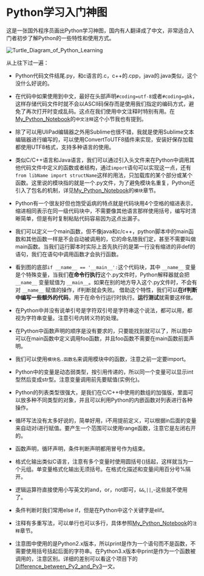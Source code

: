 # Python学习入门神图

这是一张国外程序员画出Python学习神图，国内有人翻译成了中文，非常适合入门者初步了解Python的一些特性和使用方式。

![Turtle_Diagram_of_Python_Learning](http://q.maiziedu.com/uploads/Entity/2016/04/14296978024588_20160426114332_570.png)

从上往下过一遍：

- Python代码文件结尾.py，和c语言的.c，c++的.cpp，java的.java类似，这个没什么好说的。

- 在代码中如果使用到中文，最好在头部声明`#coding=utf-8`或者`#coding=gbk`，这样存储代码文件时就不会以ASCII码保存而是使用我们指定的编码方式，避免了再次打开时变成乱码。这点在我们使用中文注释时特别有用。在[My_Python_Notebook](https://github.com/familyld/learnpython/blob/master/My_Python_Notebook.md)的`中文注释`这个小节我也有提到。

- 除了可以用UliPad编辑器之外用Sublime也很不错，我就是使用Sublime文本编辑器进行编写的，可以使用ConvertToUTF8插件来实现，安装好保存加载都使用UTF8格式，支持多种语言的使用。

- 类似C/C++语言和Java语言，我们可以通过引入头文件来在Python中调用其他代码文件中定义的函数或者结构，通过`import`语句可以实现这一点，还有`from libName import structName`这样的用法，只加载库的某个部分或某个函数。这里说的模块指的就是一个.py文件，为了避免模块名重复，Python还引入了包名的机制，详见[My_Python_Notebook](https://github.com/familyld/learnpython/blob/master/My_Python_Notebook.md)的`模块`章节。

- Python有一个很友好但也饱受诟病的特点就是代码块用4个空格的缩进表示，缩进相同表示在同一级代码块中，不需要像其他语言那样使用括号，编写时清晰简单，但是有时复制粘贴代码容易因为这点出漏子。

- 我们可以定义一个main函数，但不像java和c/c++，python脚本中的main函数和其他函数一样是不会自动被调用的，它的命名随我们定，甚至不需要叫做main函数。当我们运行脚本时实际上首先执行的是第一行没有缩进的非def的语句，我们在语句中调用函数才会执行函数。

- 看到图的底部`if __name__ == '__main__':`这个代码块，其中 `__name__` 变量是个特殊变量，当我们**在命令行执行**这个.py文件时，Python解释器就会把`__name__` 变量赋值为 `__main__`。如果在别的地方导入这个.py文件时，不会有对 `__name__` 赋值的操作，if判断就会失败。 借助这个特性，我们可以**在if判断中编写一些额外的代码**，用于在命令行运行时执行。**运行测试**就需要这样做。

- 在Python中并没有说单引号是字符双引号是字符串这个说法，都可以用，都视为字符串变量。注意引号内转义符的处理。

- 在Python中函数声明的顺序是没有要求的，只要能找到就可以了，所以图中可以在main函数中定义调用foo函数，并且foo函数不需要在main函数前面声明。

- 我们可以使用`模块名.函数名`来调用模块中的函数，注意之前一定要import。

- Python中的变量是动态弱类型，按引用传递的，所以同一个变量可以显示int型然后变成str型。注意变量调用前先要赋值(实例化)。

- Python的列表类型很强大，是我们在C/C++中使用的数组的加强版，里面可以放多种不同类型的对象，并且可以利用Python的内嵌函数对列表进行各种操作。

- 循环写法没有太多好说的，简单好用，i不用提前定义，可以根据in后面的变量来自动对i进行赋值。要产生一个范围可以使用range函数，注意它是左闭右开的。

- 函数声明，循环声明，条件判断声明都用冒号作为结束。

- 格式化输出类似C语言，注意有多个变量时使用圆括号()括起，这样就当为一个元组。单变量格式化输出无须括号。在格式化描述和变量间用百分号%隔开。

- 逻辑运算符直接使用小写英文的and，or，not即可，`&&`,`||`,`~`这些就不使用了。

- 条件判断时我们常用else if，但是在Python中这个关键字是elif。

- 注释有多重写法，可以单行也可以多行，具体参照[My_Python_Notebook](https://github.com/familyld/learnpython/blob/master/My_Python_Notebook.md)的`注释`章节。

- 注意图中使用的是Python2.x版本，所以print是作为一个语句而不是函数，不需要使用括号括起后面的字符串。在Python3.x版本中print是作为一个函数被调用的，注意区别。详细的差别可以看这个项目下的[Difference_between_Py2_and_Py3](https://github.com/familyld/learnpython/blob/master/Difference_between_Py2_and_Py3.md)一文。
